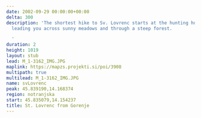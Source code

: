 ```yaml
---
date: 2002-09-29 00:00:00+00:00
delta: 300
description: 'The shortest hike to Sv. Lovrenc starts at the hunting hut above Gorenje,
  leading you across sunny meadows and through a steep forest.

  '
duration: 2
height: 1019
layout: stub
lead: M_1-3162_IMG.JPG
maplink: https://mapzs.projekti.si/poi/3908
multipath: true
multilead: M_1-3162_IMG.JPG
name: svLovrenc
peak: 45.839190,14.168374
region: notranjska
start: 45.835079,14.154237
title: St. Lovrenc from Gorenje
---
```

